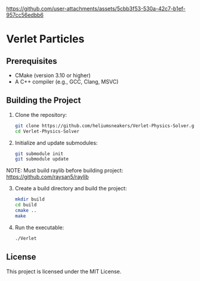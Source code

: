 


https://github.com/user-attachments/assets/5cbb3f53-530a-42c7-b1ef-957cc56edbb6

# Verlet Particles

## Prerequisites

- CMake (version 3.10 or higher)
- A C++ compiler (e.g., GCC, Clang, MSVC)

## Building the Project

1. Clone the repository:

    ```sh
    git clone https://github.com/heliumsneakers/Verlet-Physics-Solver.git
    cd Verlet-Physics-Solver
    ```

2. Initialize and update submodules:

    ```sh
    git submodule init
    git submodule update
    ```
    
NOTE: Must build raylib before building project: https://github.com/raysan5/raylib

3. Create a build directory and build the project:

    ```sh
    mkdir build
    cd build
    cmake ..
    make
    ```

4. Run the executable:

    ```sh
    ./Verlet
    ```

## License

This project is licensed under the MIT License.

